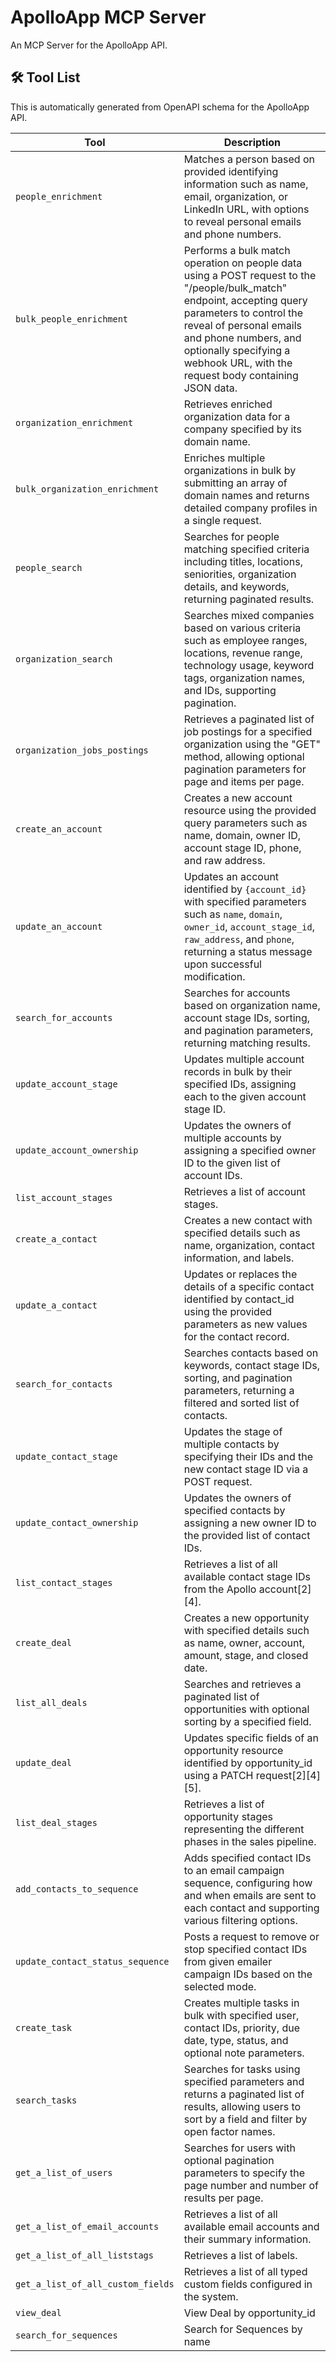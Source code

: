 # ApolloApp MCP Server

An MCP Server for the ApolloApp API.

## 🛠️ Tool List

This is automatically generated from OpenAPI schema for the ApolloApp API.


| Tool | Description |
|------|-------------|
| `people_enrichment` | Matches a person based on provided identifying information such as name, email, organization, or LinkedIn URL, with options to reveal personal emails and phone numbers. |
| `bulk_people_enrichment` | Performs a bulk match operation on people data using a POST request to the "/people/bulk_match" endpoint, accepting query parameters to control the reveal of personal emails and phone numbers, and optionally specifying a webhook URL, with the request body containing JSON data. |
| `organization_enrichment` | Retrieves enriched organization data for a company specified by its domain name. |
| `bulk_organization_enrichment` | Enriches multiple organizations in bulk by submitting an array of domain names and returns detailed company profiles in a single request. |
| `people_search` | Searches for people matching specified criteria including titles, locations, seniorities, organization details, and keywords, returning paginated results. |
| `organization_search` | Searches mixed companies based on various criteria such as employee ranges, locations, revenue range, technology usage, keyword tags, organization names, and IDs, supporting pagination. |
| `organization_jobs_postings` | Retrieves a paginated list of job postings for a specified organization using the "GET" method, allowing optional pagination parameters for page and items per page. |
| `create_an_account` | Creates a new account resource using the provided query parameters such as name, domain, owner ID, account stage ID, phone, and raw address. |
| `update_an_account` | Updates an account identified by `{account_id}` with specified parameters such as `name`, `domain`, `owner_id`, `account_stage_id`, `raw_address`, and `phone`, returning a status message upon successful modification. |
| `search_for_accounts` | Searches for accounts based on organization name, account stage IDs, sorting, and pagination parameters, returning matching results. |
| `update_account_stage` | Updates multiple account records in bulk by their specified IDs, assigning each to the given account stage ID. |
| `update_account_ownership` | Updates the owners of multiple accounts by assigning a specified owner ID to the given list of account IDs. |
| `list_account_stages` | Retrieves a list of account stages. |
| `create_a_contact` | Creates a new contact with specified details such as name, organization, contact information, and labels. |
| `update_a_contact` | Updates or replaces the details of a specific contact identified by contact_id using the provided parameters as new values for the contact record. |
| `search_for_contacts` | Searches contacts based on keywords, contact stage IDs, sorting, and pagination parameters, returning a filtered and sorted list of contacts. |
| `update_contact_stage` | Updates the stage of multiple contacts by specifying their IDs and the new contact stage ID via a POST request. |
| `update_contact_ownership` | Updates the owners of specified contacts by assigning a new owner ID to the provided list of contact IDs. |
| `list_contact_stages` | Retrieves a list of all available contact stage IDs from the Apollo account[2][4]. |
| `create_deal` | Creates a new opportunity with specified details such as name, owner, account, amount, stage, and closed date. |
| `list_all_deals` | Searches and retrieves a paginated list of opportunities with optional sorting by a specified field. |
| `update_deal` | Updates specific fields of an opportunity resource identified by opportunity_id using a PATCH request[2][4][5]. |
| `list_deal_stages` | Retrieves a list of opportunity stages representing the different phases in the sales pipeline. |
| `add_contacts_to_sequence` | Adds specified contact IDs to an email campaign sequence, configuring how and when emails are sent to each contact and supporting various filtering options. |
| `update_contact_status_sequence` | Posts a request to remove or stop specified contact IDs from given emailer campaign IDs based on the selected mode. |
| `create_task` | Creates multiple tasks in bulk with specified user, contact IDs, priority, due date, type, status, and optional note parameters. |
| `search_tasks` | Searches for tasks using specified parameters and returns a paginated list of results, allowing users to sort by a field and filter by open factor names. |
| `get_a_list_of_users` | Searches for users with optional pagination parameters to specify the page number and number of results per page. |
| `get_a_list_of_email_accounts` | Retrieves a list of all available email accounts and their summary information. |
| `get_a_list_of_all_liststags` | Retrieves a list of labels. |
| `get_a_list_of_all_custom_fields` | Retrieves a list of all typed custom fields configured in the system. |
| `view_deal` | View Deal by opportunity_id |
| `search_for_sequences` | Search for Sequences by name |
